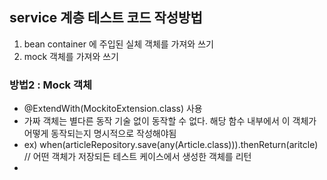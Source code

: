 ## service 계층 테스트 코드 작성방법
1. bean container 에 주입된 실체 객체를 가져와 쓰기
2. mock 객체를 가져와 쓰기

### 방법2 : Mock 객체
- @ExtendWith(MockitoExtension.class) 사용
- 가짜 객체는 별다른 동작 기술 없이 동작할 수 없다. 해당 함수 내부에서 이 객체가 어떻게 동작되는지 명시적으로 작성해야됨
- ex) when(articleRepository.save(any(Article.class))).thenReturn(aritcle)  // 어떤 객체가 저장되든 테스트 케이스에서 생성한 객체를 리턴
- 